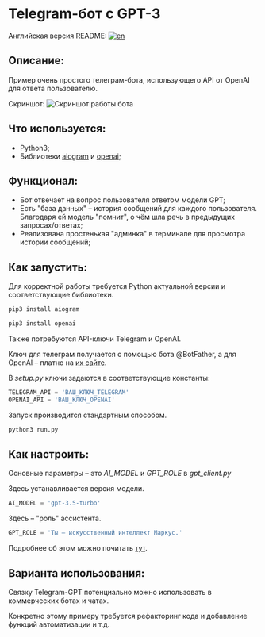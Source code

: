 # Telegram-бот с GPT-3

Английская версия README: [![en](https://img.shields.io/badge/lang-en-green.svg)](https://github.com/blazer2kforever/telegram_gpt_bot/blob/main/README.md)

## Описание:

Пример очень простого телеграм-бота, использующего API от OpenAI для ответа пользователю.

Скриншот:
![Скриншот работы бота](https://i.imgur.com/H3WFmVA.jpg "Вот так это работает")

## Что используется:

- Python3;
- Библиотеки [aiogram](https://github.com/aiogram/aiogram) и [openai](https://openai.com/blog/openai-api);

## Функционал:

- Бот отвечает на вопрос пользователя ответом модели GPT;
- Есть "база данных" – история сообщений для каждого пользователя. Благодаря ей модель "помнит", о чём шла речь в предыдущих запросах/ответах;
- Реализована простенькая "админка" в терминале для просмотра истории сообщений;

## Как запустить:

Для корректной работы требуется Python актуальной версии и соответствующие библиотеки.

```bash
pip3 install aiogram
```

```bash
pip3 install openai
```

Также потребуются API-ключи Telegram и OpenAI.

Ключ для телеграм получается с помощью бота @BotFather, а для OpenAI – платно на [их сайте](https://platform.openai.com).

В _setup.py_ ключи задаются в соответствующие константы:

```python
TELEGRAM_API = 'ВАШ_КЛЮЧ_TELEGRAM'
OPENAI_API = 'ВАШ_КЛЮЧ_OPENAI'
```

Запуск производится стандартным способом.

```bash
python3 run.py
```

## Как настроить:

Основные параметры – это _AI_MODEL_ и _GPT_ROLE_ в _gpt_client.py_

Здесь устанавливается версия модели.

```python
AI_MODEL = 'gpt-3.5-turbo'
```

Здесь – "роль" ассистента.

```python
GPT_ROLE = 'Ты – искусственный интеллект Маркус.'
```

Подробнее об этом можно почитать [тут](https://platform.openai.com/docs/api-reference).

## Варианта использования:

Связку Telegram-GPT потенциально можно использовать в коммерческих ботах и чатах.

Конкретно этому примеру требуется рефакторинг кода и добавление функций автоматизации и т.д.
